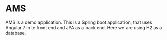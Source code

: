 # AMS
AMS is a demo application.  This is a Spring boot application,  that uses Angular 7 in te front end and JPA as a back end. Here we are using H2 as a database.
